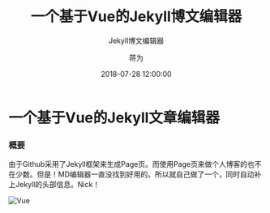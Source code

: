 ﻿---
layout:     post
title:      "一个基于Vue的Jekyll博文编辑器"
subtitle:   " Jekyll博文编辑器"
date:       2018-07-28 12:00:00
author:     "蒋为"
header-img: "img/7.jpg"
catalog: true
tags:
    - Jekyll
    - JavaScript
---
# 一个基于Vue的Jekyll文章编辑器

### 概要

由于Github采用了Jekyll框架来生成Page页。而使用Page页来做个人博客的也不在少数。但是！MD编辑器一直没找到好用的。所以就自己做了一个，同时自动补上Jekyll的头部信息。Nick！

![Vue](https://cn.vuejs.org/images/logo.png)